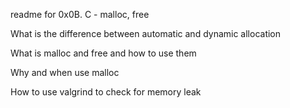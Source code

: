 readme for 0x0B. C - malloc, free

What is the difference between automatic and dynamic allocation

What is malloc and free and how to use them

Why and when use malloc

How to use valgrind to check for memory leak
